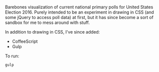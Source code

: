 Barebones visualization of current national primary polls for United States Election 2016. Purely intended to be an experiment in drawing in CSS (and some jQuery to access poll data) at first, but it has since become a sort of sandbox for me to mess around with stuff.

In addition to drawing in CSS, I've since added:
* CoffeeScript
* Gulp

To run:

	gulp